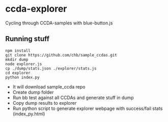 ccda-explorer
=============

Cycling through CCDA-samples with blue-button.js

## Running stuff

```
npm install
git clone https://github.com/chb/sample_ccdas.git
mkdir dump
node explorer.js
cp ./dump/stats.json ./explorer/stats.js
cd explorer
python index.py
```

- It will download sample_ccda repo
- Create dump folder
- Run bb test against all CCDAs and generate stuff in dump
- Copy dump results to explorer
- Run python script to generate explorer webpage with success/fail stats (index_py.html)